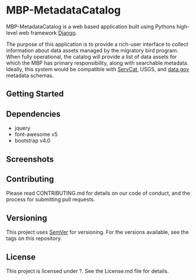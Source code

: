 
# MBP-MetadataCatalog

MBP-MetadataCatalog is a web based application built using Pythons high-level web framework [Django](https://www.djangoproject.com).  

The purpose of this application is to provide a rich-user interface to collect information about data assets managed by  the migratory bird program.  When fully operational, the catalog will provide a list of data assets for which the MBP has primary responsibility, along with searchable metadata.  Ideally, this system would be compatible with [ServCat](https://ecos.fws.gov/ServCat/), USGS, and [data.gov](https://www.data.gov) metadata schemas.

## Getting Started

## Dependencies

* jquery
* font-awesome v5
* bootstrap v4.0

## Screenshots


## Contributing
Please read CONTRIBUTING.md for details on our code of conduct, and the process for submitting pull requests.

## Versioning
This project uses [SemVer](http://www.semver.org) for versioning. For the versions available, see the tags on this repository.

## License
This project is licensed under ?. See the License.md file for details.

